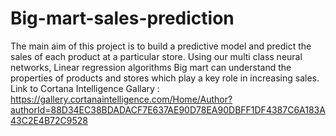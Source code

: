 # Big-mart-sales-prediction
The main aim of this project is to build a predictive model and predict the sales of each product at a particular store.  Using our multi class neural networks, Linear regression algorithms Big mart can understand the properties of products and stores which play a key role in increasing sales.
Link to Cortana Intelligence Gallary : https://gallery.cortanaintelligence.com/Home/Author?authorId=88D34EC38BDADACF7E637AE90D78EA90DBFF1DF4387C6A183A43C2E4B72C9528
